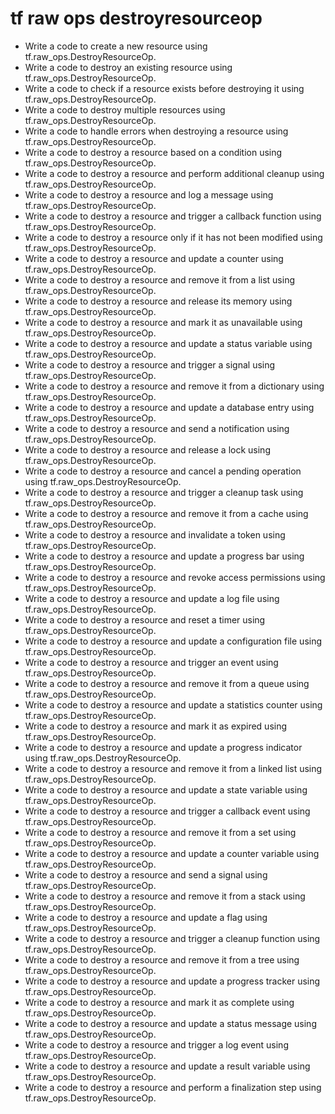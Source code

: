 # tf raw ops destroyresourceop

- Write a code to create a new resource using tf.raw_ops.DestroyResourceOp.
- Write a code to destroy an existing resource using tf.raw_ops.DestroyResourceOp.
- Write a code to check if a resource exists before destroying it using tf.raw_ops.DestroyResourceOp.
- Write a code to destroy multiple resources using tf.raw_ops.DestroyResourceOp.
- Write a code to handle errors when destroying a resource using tf.raw_ops.DestroyResourceOp.
- Write a code to destroy a resource based on a condition using tf.raw_ops.DestroyResourceOp.
- Write a code to destroy a resource and perform additional cleanup using tf.raw_ops.DestroyResourceOp.
- Write a code to destroy a resource and log a message using tf.raw_ops.DestroyResourceOp.
- Write a code to destroy a resource and trigger a callback function using tf.raw_ops.DestroyResourceOp.
- Write a code to destroy a resource only if it has not been modified using tf.raw_ops.DestroyResourceOp.
- Write a code to destroy a resource and update a counter using tf.raw_ops.DestroyResourceOp.
- Write a code to destroy a resource and remove it from a list using tf.raw_ops.DestroyResourceOp.
- Write a code to destroy a resource and release its memory using tf.raw_ops.DestroyResourceOp.
- Write a code to destroy a resource and mark it as unavailable using tf.raw_ops.DestroyResourceOp.
- Write a code to destroy a resource and update a status variable using tf.raw_ops.DestroyResourceOp.
- Write a code to destroy a resource and trigger a signal using tf.raw_ops.DestroyResourceOp.
- Write a code to destroy a resource and remove it from a dictionary using tf.raw_ops.DestroyResourceOp.
- Write a code to destroy a resource and update a database entry using tf.raw_ops.DestroyResourceOp.
- Write a code to destroy a resource and send a notification using tf.raw_ops.DestroyResourceOp.
- Write a code to destroy a resource and release a lock using tf.raw_ops.DestroyResourceOp.
- Write a code to destroy a resource and cancel a pending operation using tf.raw_ops.DestroyResourceOp.
- Write a code to destroy a resource and trigger a cleanup task using tf.raw_ops.DestroyResourceOp.
- Write a code to destroy a resource and remove it from a cache using tf.raw_ops.DestroyResourceOp.
- Write a code to destroy a resource and invalidate a token using tf.raw_ops.DestroyResourceOp.
- Write a code to destroy a resource and update a progress bar using tf.raw_ops.DestroyResourceOp.
- Write a code to destroy a resource and revoke access permissions using tf.raw_ops.DestroyResourceOp.
- Write a code to destroy a resource and update a log file using tf.raw_ops.DestroyResourceOp.
- Write a code to destroy a resource and reset a timer using tf.raw_ops.DestroyResourceOp.
- Write a code to destroy a resource and update a configuration file using tf.raw_ops.DestroyResourceOp.
- Write a code to destroy a resource and trigger an event using tf.raw_ops.DestroyResourceOp.
- Write a code to destroy a resource and remove it from a queue using tf.raw_ops.DestroyResourceOp.
- Write a code to destroy a resource and update a statistics counter using tf.raw_ops.DestroyResourceOp.
- Write a code to destroy a resource and mark it as expired using tf.raw_ops.DestroyResourceOp.
- Write a code to destroy a resource and update a progress indicator using tf.raw_ops.DestroyResourceOp.
- Write a code to destroy a resource and remove it from a linked list using tf.raw_ops.DestroyResourceOp.
- Write a code to destroy a resource and update a state variable using tf.raw_ops.DestroyResourceOp.
- Write a code to destroy a resource and trigger a callback event using tf.raw_ops.DestroyResourceOp.
- Write a code to destroy a resource and remove it from a set using tf.raw_ops.DestroyResourceOp.
- Write a code to destroy a resource and update a counter variable using tf.raw_ops.DestroyResourceOp.
- Write a code to destroy a resource and send a signal using tf.raw_ops.DestroyResourceOp.
- Write a code to destroy a resource and remove it from a stack using tf.raw_ops.DestroyResourceOp.
- Write a code to destroy a resource and update a flag using tf.raw_ops.DestroyResourceOp.
- Write a code to destroy a resource and trigger a cleanup function using tf.raw_ops.DestroyResourceOp.
- Write a code to destroy a resource and remove it from a tree using tf.raw_ops.DestroyResourceOp.
- Write a code to destroy a resource and update a progress tracker using tf.raw_ops.DestroyResourceOp.
- Write a code to destroy a resource and mark it as complete using tf.raw_ops.DestroyResourceOp.
- Write a code to destroy a resource and update a status message using tf.raw_ops.DestroyResourceOp.
- Write a code to destroy a resource and trigger a log event using tf.raw_ops.DestroyResourceOp.
- Write a code to destroy a resource and update a result variable using tf.raw_ops.DestroyResourceOp.
- Write a code to destroy a resource and perform a finalization step using tf.raw_ops.DestroyResourceOp.